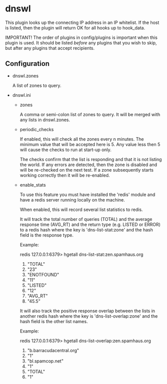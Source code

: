 dnswl
=====

This plugin looks up the connecting IP address in an IP whitelist.
If the host is listed, then the plugin will return OK for all hooks
up to hook_data.

IMPORTANT!  The order of plugins in config/plugins is important when
this plugin is used.  It should be listed *before* any plugins that
you wish to skip, but after any plugins that accept recipients.

Configuration
-------------

* dnswl.zones

  A list of zones to query.

* dnswl.ini

  * zones
    
    A comma or semi-colon list of zones to query.  It will be merged with
    any lists in dnswl.zones.

  * periodic_checks  

    If enabled, this will check all the zones every n minutes.
    The minimum value that will be accepted here is 5.  Any value less
    then 5 will cause the checks to run at start-up only. 

    The checks confirm that the list is responding and that it is not
    listing the world.  If any errors are detected, then the zone is 
    disabled and will be re-checked on the next test.  If a zone 
    subsequently starts working correctly then it will be re-enabled.

  * enable_stats

    To use this feature you must have installed the 'redis' module and
    have a redis server running locally on the machine.

    When enabled, this will record several list statistics to redis.

    It will track the total number of queries (TOTAL) and the average
    response time (AVG_RT) and the return type (e.g. LISTED or ERROR) 
    to a redis hash where the key is 'dns-list-stat:zone' and the hash 
    field is the response type.

    Example:

    redis 127.0.0.1:6379> hgetall dns-list-stat:zen.spamhaus.org
    1) "TOTAL"
    2) "23"
    3) "ENOTFOUND"
    4) "11"
    5) "LISTED"
    6) "12"
    7) "AVG_RT"
    8) "45.5"

    It will also track the positive response overlap between the lists
    in another redis hash where the key is 'dns-list-overlap:zone' and
    the hash field is the other list names.

    Example:

    redis 127.0.0.1:6379> hgetall dns-list-overlap:zen.spamhaus.org
    1) "b.barracudacentral.org"
    2) "1"
    3) "bl.spamcop.net"
    4) "1"
    5) "TOTAL"
    6) "1"
